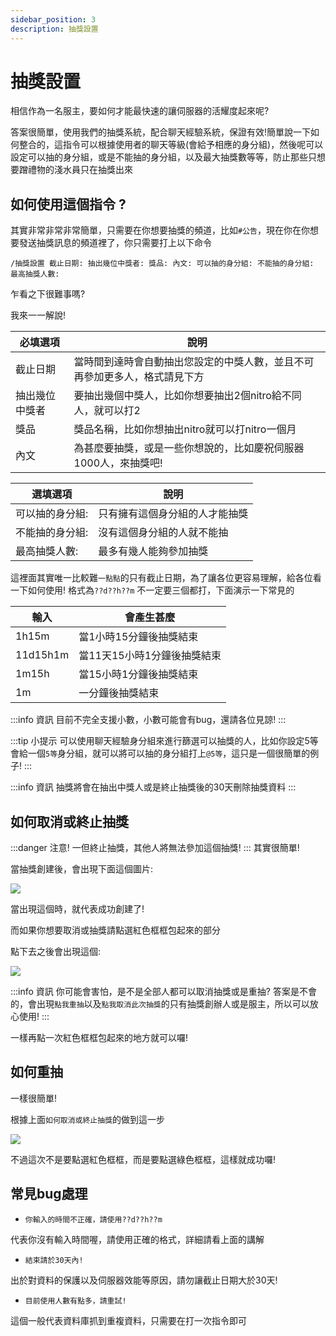 ```yaml
---
sidebar_position: 3
description: 抽獎設置
---
```


# 抽獎設置

<head>
  <title>抽獎設置</title>
</head>

相信作為一名服主，要如何才能最快速的讓伺服器的活耀度起來呢?

答案很簡單，使用我們的抽獎系統，配合聊天經驗系統，保證有效!簡單說一下如何整合的，這指令可以根據使用者的聊天等級(會給予相應的身分組)，然後呢可以設定可以抽的身分組，或是不能抽的身分組，以及最大抽獎數等等，防止那些只想要蹭禮物的淺水員只在抽獎出來

## 如何使用這個指令 ?

其實非常非常非常簡單，只需要在你想要抽獎的頻道，比如`#公告`，現在你在你想要發送抽獎訊息的頻道裡了，你只需要打上以下命令
```
/抽獎設置 截止日期: 抽出幾位中獎者: 獎品: 內文: 可以抽的身分組: 不能抽的身分組: 最高抽獎人數:
```
乍看之下很難事嗎?

我來一一解說!

| 必填選項                | 說明                                                  |
|-----------------|---------------------------------------------------------|
| 截止日期      | 當時間到達時會自動抽出您設定的中獎人數，並且不可再參加更多人，格式請見下方    |
| 抽出幾位中獎者   | 要抽出幾個中獎人，比如你想要抽出2個nitro給不同人，就可以打2    |
| 獎品     | 獎品名稱，比如你想抽出nitro就可以打nitro一個月    |
| 內文     | 為甚麼要抽獎，或是一些你想說的，比如慶祝伺服器1000人，來抽獎吧!    |
 
| 選填選項                | 說明                                                  |
|-----------------|---------------------------------------------------------|
| 可以抽的身分組:      | 只有擁有這個身分組的人才能抽獎    |
| 不能抽的身分組:      | 沒有這個身分組的人就不能抽    |
| 最高抽獎人數:      | 最多有幾人能夠參加抽獎    |

這裡面其實唯一比較難`一點點`的只有截止日期，為了讓各位更容易理解，給各位看一下如何使用!
格式為`??d??h??m`
不一定要三個都打，下面演示一下常見的

| 輸入                | 會產生甚麼                                                  |
|-----------------|---------------------------------------------------------|
| 1h15m      | 當1小時15分鐘後抽獎結束    |
| 11d15h1m   | 當11天15小時1分鐘後抽獎結束    |
| 1m15h     | 當15小時1分鐘後抽獎結束    |
| 1m     | 一分鐘後抽獎結束    |

:::info 資訊
目前不完全支援小數，小數可能會有bug，還請各位見諒!
:::



:::tip 小提示
可以使用聊天經驗身分組來進行篩選可以抽獎的人，比如你設定5等會給一個`5等`身分組，就可以將可以抽的身分組打上`@5等`，這只是一個很簡單的例子!
:::

:::info 資訊
抽獎將會在抽出中獎人或是終止抽獎後的30天刪除抽獎資料
:::

## 如何取消或終止抽獎

:::danger 注意!
一但終止抽獎，其他人將無法參加這個抽獎!
:::
其實很簡單!

當抽獎創建後，會出現下面這個圖片:

![](https://media.discordapp.net/attachments/991337796960784424/1079846850762395758/image.png)

當出現這個時，就代表成功創建了!

而如果你想要取消或抽獎請點選紅色框框包起來的部分

點下去之後會出現這個:

![](https://media.discordapp.net/attachments/991337796960784424/1079847331748384829/image.png)

:::info 資訊
你可能會害怕，是不是全部人都可以取消抽獎或是重抽?
答案是不會的，會出現`點我重抽`以及`點我取消此次抽獎`的只有抽獎創辦人或是服主，所以可以放心使用!
:::

一樣再點一次紅色框框包起來的地方就可以囉!
## 如何重抽

一樣很簡單!

根據上面`如何取消或終止抽獎`的做到這一步

![](https://media.discordapp.net/attachments/991337796960784424/1079847331748384829/image.png)

不過這次不是要點選紅色框框，而是要點選綠色框框，這樣就成功囉!
## 常見bug處理

* `你輸入的時間不正確，請使用??d??h??m`

代表你沒有輸入時間喔，請使用正確的格式，詳細請看上面的講解

*  `結束請於30天內!`

出於對資料的保護以及伺服器效能等原因，請勿讓截止日期大於30天!

* `目前使用人數有點多，請重試!`

這個一般代表資料庫抓到重複資料，只需要在打一次指令即可





